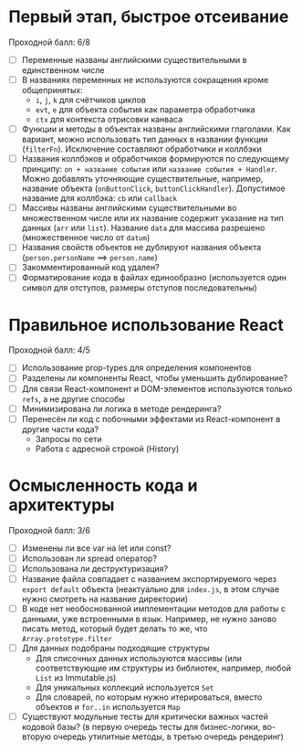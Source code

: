 # Первый этап, быстрое отсеивание
Проходной балл: 6/8
- [ ] Переменные названы английскими существительными в единственном числе
- [ ] В названиях переменных не используются сокращения кроме общепринятых:
  - `i`, `j`, `k` для счётчиков циклов
  - `evt`, `e` для объекта события как параметра обработчика
  - `ctx` для контекста отрисовки канваса
- [ ] Функции и методы в объектах названы английскими глаголами. Как вариант, можно использовать тип данных в названии функции (`filterFn`). Исключение составляют обработчики и коллбэки
- [ ] Названия коллбэков и обработчиков формируются по следующему принципу: `on + название события` или `название события + Handler`. Можно добавлять уточняющие существительные, например, название объекта (`onButtonClick`, `buttonClickHandler`). Допустимое название для коллбэка: `cb` или `callback`
- [ ] Массивы названы английскими существительными во множественном числе или их название содержит указание на тип данных (`arr` или `list`). Название `data` для массива разрешено (множественное число от `datum`)
- [ ] Названия свойств объектов не дублируют названия объекта (`person.personName` ==> `person.name`)
- [ ] Закомментированный код удален?
- [ ] Форматирование кода в файлах единообразно (используется один символ для отступов, размеры отступов последовательны)

# Правильное использование React
Проходной балл: 4/5
- [ ] Использование prop-types для определения компонентов
- [ ] Разделены ли компоненты React, чтобы уменьшить дублирование?
- [ ] Для связи React-компонент и DOM-элементов используются только `refs`, а не другие способы
- [ ] Минимизирована ли логика в методе рендеринга?
- [ ] Перенесён ли код с побочными эффектами из React-компонент в другие части кода?
  - Запросы по сети
  - Работа с адресной строкой (History)

# Осмысленность кода и архитектуры
Проходной балл: 3/6
- [ ] Изменены ли все var на let или const?
- [ ] Использован ли spread оператор?
- [ ] Использована ли деструктуризация?
- [ ] Название файла совпадает с названием экспортируемого через `export default` объекта (неактуально для `index.js`, в этом случае нужно смотреть на название директории)
- [ ] В коде нет необоснованной имплементации методов для работы с данными, уже встроенными в язык. Например, не нужно заново писать метод, который будет делать то же, что `Array.prototype.filter`
- [ ] Для данных подобраны подходящие структуры
  - Для списочных данных используются массивы (или соответствующие им структуры из библиотек, например, любой `List` из Immutable.js)
  - Для уникальных коллекций используется `Set`
  - Для словарей, по которым нужно итерироваться, вместо объектов и `for..in` используется `Map`
- [ ] Существуют модульные тесты для критически важных частей кодовой базы? (в первую очередь тесты для бизнес-логики, во-вторую очередь утилитные методы, в третью очередь рендеринг)
